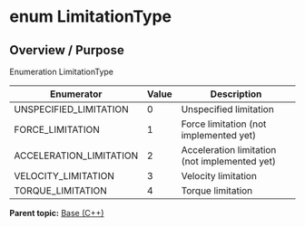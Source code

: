 # enum LimitationType

## Overview / Purpose

Enumeration LimitationType

|Enumerator|Value|Description|
|----------|-----|-----------|
|UNSPECIFIED\_LIMITATION|0|Unspecified limitation|
|FORCE\_LIMITATION|1|Force limitation \(not implemented yet\)|
|ACCELERATION\_LIMITATION|2|Acceleration limitation \(not implemented yet\)|
|VELOCITY\_LIMITATION|3|Velocity limitation|
|TORQUE\_LIMITATION|4|Torque limitation|

**Parent topic:** [Base \(C++\)](../../summary_pages/Base.md)

